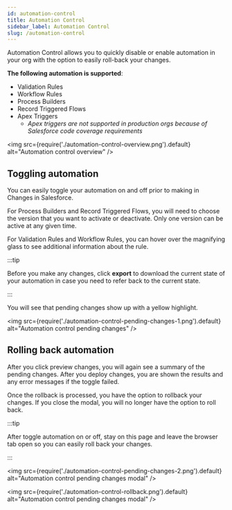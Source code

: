 ```yaml
---
id: automation-control
title: Automation Control
sidebar_label: Automation Control
slug: /automation-control
---
```


Automation Control allows you to quickly disable or enable automation in your org with the option to easily roll-back your changes.

**The following automation is supported**:

- Validation Rules
- Workflow Rules
- Process Builders
- Record Triggered Flows
- Apex Triggers
  - _Apex triggers are not supported in production orgs because of Salesforce code coverage requirements_

<img src={require('./automation-control-overview.png').default} alt="Automation control overview" />

## Toggling automation

You can easily toggle your automation on and off prior to making in Changes in Salesforce.

For Process Builders and Record Triggered Flows, you will need to choose the version that you want to activate or deactivate. Only one version can be active at any given time.

For Validation Rules and Workflow Rules, you can hover over the magnifying glass to see additional information about the rule.

:::tip

Before you make any changes, click **export** to download the current state of your automation in case you need to refer back to the current state.

:::

You will see that pending changes show up with a yellow highlight.

<img src={require('./automation-control-pending-changes-1.png').default} alt="Automation control pending changes" />

## Rolling back automation

After you click preview changes, you will again see a summary of the pending changes. After you deploy changes, you are shown the results and any error messages if the toggle failed.

Once the rollback is processed, you have the option to rollback your changes. If you close the modal, you will no longer have the option to roll back.

:::tip

After toggle automation on or off, stay on this page and leave the browser tab open so you can easily roll back your changes.

:::

<img src={require('./automation-control-pending-changes-2.png').default} alt="Automation control pending changes modal" />

<img src={require('./automation-control-rollback.png').default} alt="Automation control pending changes modal" />
